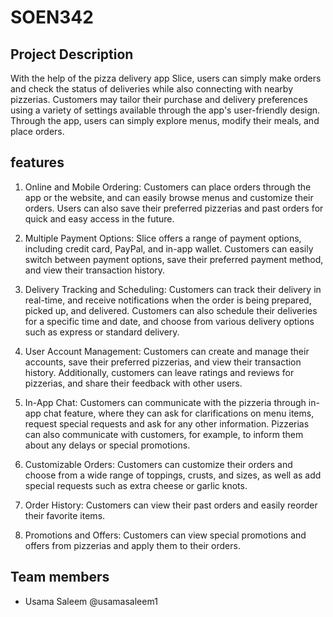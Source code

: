 # SOEN342

## Project Description
With the help of the pizza delivery app Slice, users can simply make orders and check the status of deliveries while also connecting with nearby pizzerias. Customers may tailor their purchase and delivery preferences using a variety of settings available through the app's user-friendly design. Through the app, users can simply explore menus, modify their meals, and place orders.

## features
1. Online and Mobile Ordering: Customers can place orders through the app or the website, and can easily browse menus and customize their orders. Users can also save their preferred pizzerias and past orders for quick and easy access in the future.

2. Multiple Payment Options: Slice offers a range of payment options, including credit card, PayPal, and in-app wallet. Customers can easily switch between payment options, save their preferred payment method, and view their transaction history.

3. Delivery Tracking and Scheduling: Customers can track their delivery in real-time, and receive notifications when the order is being prepared, picked up, and delivered. Customers can also schedule their deliveries for a specific time and date, and choose from various delivery options such as express or standard delivery.

4. User Account Management: Customers can create and manage their accounts, save their preferred pizzerias, and view their transaction history. Additionally, customers can leave ratings and reviews for pizzerias, and share their feedback with other users.

5. In-App Chat: Customers can communicate with the pizzeria through in-app chat feature, where they can ask for clarifications on menu items, request special requests and ask for any other information. Pizzerias can also communicate with customers, for example, to inform them about any delays or special promotions.

6. Customizable Orders: Customers can customize their orders and choose from a wide range of toppings, crusts, and sizes, as well as add special requests such as extra cheese or garlic knots.

7. Order History: Customers can view their past orders and easily reorder their favorite items.

8. Promotions and Offers: Customers can view special promotions and offers from pizzerias and apply them to their orders.

## Team members
- Usama Saleem @usamasaleem1
